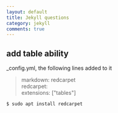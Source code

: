 ```yaml
---
layout: default
title: Jekyll questions
category: jekyll 
comments: true
---
```



## add table ability
\_config.yml, the following lines added to it  
> markdown: redcarpet  
redcarpet:  
	extensions: ["tables"] 

`$ sudo apt install redcarpet `
